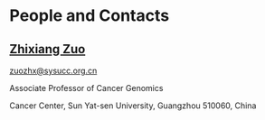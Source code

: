 # People and Contacts

## [Zhixiang Zuo](https://www.researchgate.net/profile/Zhixiang_Zuo/publications)

zuozhx@sysucc.org.cn

Associate Professor of Cancer Genomics

Cancer Center, Sun Yat-sen University, Guangzhou 510060, China